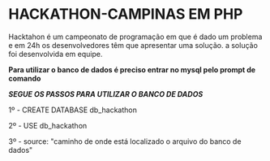 # HACKATHON-CAMPINAS EM PHP

Hacktahon é um campeonato de programação em que é dado um problema e em 24h os desenvolvedores têm que apresentar uma solução.
a solução foi desenvolvida em equipe.

**Para utilizar o banco de dados é preciso entrar no mysql pelo prompt de comando**

***SEGUE OS PASSOS PARA UTILIZAR O BANCO DE DADOS***

1º - CREATE DATABASE db_hackathon

2º - USE db_hackathon

3º - source: "caminho de onde está localizado o arquivo do banco de dados"
